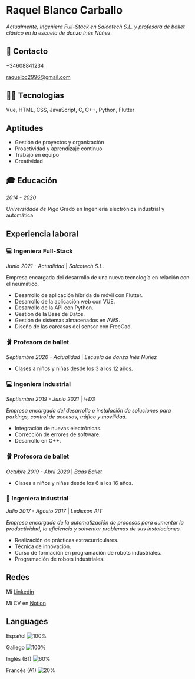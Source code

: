 # Raquel Blanco Carballo

*Actualmente, Ingeniera Full-Stack en Salcotech S.L. y profesora de ballet clásico en la escuela de danza Inés Núñez.*

## 👤 Contacto

+34608841234
  
[raquelbc2996@gmail.com](mailto:raquelb2996@gmail.com)

## 🦸‍♀️ Tecnologías

Vue, HTML, CSS, JavaScript, C, C++, Python, Flutter

## Aptitudes

- Gestión de proyectos y organización
- Proactividad y aprendizaje continuo
- Trabajo en equipo
- Creatividad


## 🎓 Educación

*2014 - 2020*

*Universidade de Vigo*
Grado en Ingeniería electrónica industrial y automática 

## Experiencia laboral

### 💻 Ingeniera Full-Stack

 *Junio 2021 - Actualidad* | *Salcotech S.L.*

Empresa encargada del desarrollo de una nueva tecnología en relación con el neumático.

- Desarrollo de aplicación híbrida de móvil con Flutter.
- Desarrollo de la aplicación web con VUE.
- Desarrollo de la API con Python.
- Gestión de la Base de Datos.
- Gestión de sistemas almacenados en AWS.
- Diseño de las carcasas del sensor con FreeCad.

### 🩰 Profesora de ballet

 *Septiembre 2020 - Actualidad* | *Escuela de danza Inés Núñez*

- Clases a niños y niñas desde los 3 a los 12 años.

### 💻 Ingeniera industrial

 *Septiembre 2019 - Junio 2021*  | *i+D3*

*Empresa encargada del desarrollo e instalación de soluciones para parkings, control de accesos, tráfico y movilidad.*

- Integración de nuevas electrónicas.
- Corrección de errores de software.
- Desarrollo en C++.


### 🩰 Profesora de ballet

 *Octubre 2019 - Abril 2020* | *Baas Ballet*

- Clases a niños y niñas desde los 6 a los 16 años.


### 🤖 Ingeniera industrial

 *Julio 2017 - Agosto 2017* | *Ledisson AIT*

*Empresa encargada de la automatización de procesos para aumentar la productividad, la eficiencia y solventar problemas de sus instalaciones.*

- Realización de prácticas extracurriculares.
- Técnica de innovación.
- Curso de formación en programación de robots industriales.
- Programación de robots industriales.

## Redes

Mi [Linkedin](https://www.linkedin.com/in/raquel-blanco-carballo-427a46100)

Mi CV en [Notion](https://www.notion.so/Raquel-Blanco-Carballo-63a181161bbb4383bfb6ac095a5b4edd)

## Languages
Español ![100%](https://progress-bar.dev/100)

Gallego ![100%](https://progress-bar.dev/100)

Inglés (B1) ![60%](https://progress-bar.dev/60)

Francés (A1) ![20%](https://progress-bar.dev/20)
